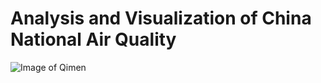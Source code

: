 # Analysis and Visualization of China National Air Quality



![Image of Qimen](
https://static.wixstatic.com/media/5651bc_d4da1165b68149de9a34334e16b07a88~mv2.jpg/v1/crop/x_0,y_37,w_719,h_1243/fill/w_238,h_413,al_c,q_80,usm_0.66_1.00_0.01/5651bc_d4da1165b68149de9a34334e16b07a88~mv2.webp)